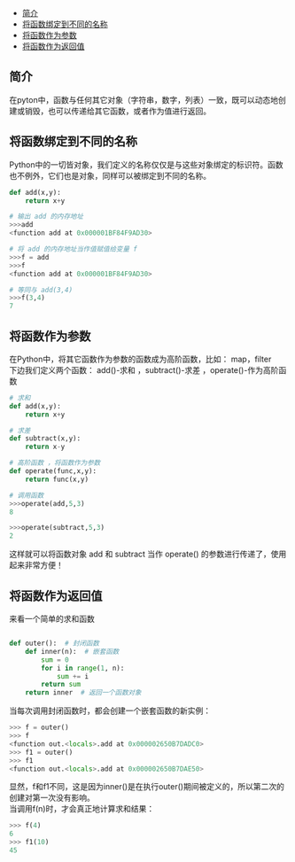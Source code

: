 - [简介](#简介)
- [将函数绑定到不同的名称](#将函数绑定到不同的名称)
- [将函数作为参数](#将函数作为参数)
- [将函数作为返回值](#将函数作为返回值)

## 简介

在pyton中，函数与任何其它对象（字符串，数字，列表）一致，既可以动态地创建或销毁，也可以传递给其它函数，或者作为值进行返回。  

## 将函数绑定到不同的名称

Python中的一切皆对象，我们定义的名称仅仅是与这些对象绑定的标识符。函数也不例外，它们也是对象，同样可以被绑定到不同的名称。  

```python
def add(x,y):
    return x+y

# 输出 add 的内存地址
>>>add
<function add at 0x000001BF84F9AD30>

# 将 add 的内存地址当作值赋值给变量 f
>>>f = add
>>>f
<function add at 0x000001BF84F9AD30>

# 等同与 add(3,4)
>>>f(3,4)
7
```

## 将函数作为参数

在Python中，将其它函数作为参数的函数成为高阶函数，比如： map，filter  
下边我们定义两个函数： add()-求和 ，subtract()-求差 ，operate()-作为高阶函数  

```python
# 求和
def add(x,y):
    return x+y

# 求差
def subtract(x,y):
    return x-y

# 高阶函数 ，将函数作为参数
def operate(func,x,y):
    return func(x,y)

# 调用函数
>>>operate(add,5,3)
8

>>>operate(subtract,5,3)
2
```

这样就可以将函数对象 add 和 subtract 当作 operate() 的参数进行传递了，使用起来非常方便！  

## 将函数作为返回值

来看一个简单的求和函数  

```python

def outer():  # 封闭函数
    def inner(n):  # 嵌套函数
        sum = 0
        for i in range(1, n):
            sum += i
        return sum
    return inner  # 返回一个函数对象

```

当每次调用封闭函数时，都会创建一个嵌套函数的新实例：

```python
>>> f = outer()
>>> f
<function out.<locals>.add at 0x000002650B7DADC0>
>>> f1 = outer()
>>> f1
<function out.<locals>.add at 0x000002650B7DAE50>
```

显然，f和f1不同，这是因为inner()是在执行outer()期间被定义的，所以第二次的创建对第一次没有影响。  
当调用f(n)时，才会真正地计算求和结果：

```python
>>> f(4) 
6
>>> f1(10) 
45
```




